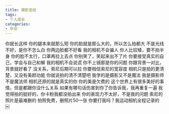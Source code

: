 ```yaml
---
title: 摄影圣经
tags:
- 个人成长
categories:
- 杂谈
---
```


你就长这样
你的腿本来就那么短
你的脸就是那么大的，所以怎么拍都大
不是光线不好，是你不怎么白
你两边脸都不好看
我的相机不会骗人
你人比较矮，要不拍半身
你的脸不太行，口罩再拉上去点
你别笑了，笑起来出不了片
你要接受真实的自己，学会与自己和解
我的相机不会说谎
你不上镜那是你的问题
你跟背景一对比，背景就好看了
没关系，索尼后期可以拉
你要相信索尼的宽容度
相机只是拍的更清楚，又没有美颜功能
你就说拍的清不清楚吧
我学的是摄影又不是魔法
我是摄影师不是魔法师
相机还原的就是真实的你
你的美是欠费的
这个世界上有很多美好的事情，但是都跟你没什么关系
如果有哪句话伤害到你了你告诉我，我再重复一遍
我觉得拍的挺好的，你卡粉我都没拍出来
你的表现力不太好，不是我的问题
索尼的照片是最难删的
拍照免费，删照片50一张
你要打我吗？我运动相机全程记录的
￼